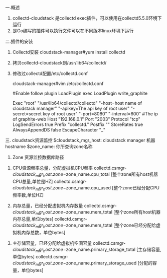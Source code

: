 一.概述
1. collectd-cloudstack 是collectd exec插件，可以使用在collectd5.5.0环境下运行
2. 是Go编写的插件可以执行文件可以在不同版本linux环境下运行

二.插件的安装

1. Collectd安装
	cloudstack-manager#yum install collectd
  
2. 拷贝collectd-cloudstack到/usr/lib64/collectd/
  
3. 修改过collectd配置/etc/collectd.conf
    
     cloudstack-manager#vim /etc/collectd.conf

     #Enable follow plugin
     LoadPlugin exec
     LoadPlugin write_graphite
 
    
	<Plugin exec>
      Exec "root" "/usr/lib64/collectd/collectd" "-host=host name of cloudstack manager" "-apikey=The api key of root user" "-secret=secret key of root user" "-port=8080" "-interval=600" 
	</Plugin>

	<Plugin write_graphite>
    <Node "graphing">
        #The ip of graphite-web
        Host "192.168.0.1"
        Port "2003"
        Protocol "tcp"
        LogSendErrors true
        Prefix "collectd."
        Postfix ""
        StoreRates true
        AlwaysAppendDS false
        EscapeCharacter "_"
    </Node>
   </Plugin>

三. cloudstack资源监控
	$cloudstack_mgr_host: cloudstack manager 机器hostname
	$zone_name: 你所查询zone名称

1. Zone 资源监控数据库路径

1) CPU资源频率总量，分配虚拟机CPU频率
	collectd.csmgr-$cloudstack_mgr_host.zone-$zone_name.cpu_total [整个zone所有host机器CPU总量,单位是HZ]
	collectd.csmgr-$cloudstack_mgr_host.zone-$zone_name.cpu_used  [整个zone已经分配CPU频率数,单位HZ]	

2) 内存总量，已经分配虚拟机内存数量
	collectd.csmgr-$cloudstack_mgr_host.zone-$zone_name.mem_total [整个zone所有host机器内存总量,单位bytes]
	collectd.csmgr-$cloudstack_mgr_host.zone-$zone_name.mem_total [整个zone已经分配给虚拟机内存总数，单位bytes]

3) 主存储容量，已经分配给虚拟机空间容量
	collectd.csmgr-$cloudstack_mgr_host.zone-$zone_name.primary_storage_total [主存储容量,单位bytes]
	collectd.csmgr-$cloudstack_mgr_host.zone-$zone_name.primary_storage_used [分配的容量，单位bytes]

